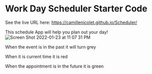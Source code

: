 # Work Day Scheduler Starter Code
See the live URL here: https://camillenicolet.github.io/Scheduler/

This schedule App will help you plan out your day!
![Screen Shot 2022-01-23 at 11 07 31 PM](https://user-images.githubusercontent.com/94029792/150722003-501e0ef2-c267-4d33-8e4b-882fca7ebc93.png)

When the event is in the past it will turn grey

When it is current time it is red

When the appointment is in the future it is green

